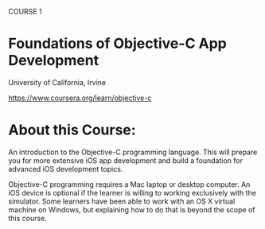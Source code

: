COURSE 1
# Foundations of Objective-C App Development
University of California, Irvine

https://www.coursera.org/learn/objective-c

# About this Course:
An introduction to the Objective-C programming language.  This will prepare you for more extensive iOS app development and build a foundation for advanced iOS development topics.

Objective-C programming requires a Mac laptop or desktop computer.  An iOS device is optional if the learner is willing to working exclusively with the simulator.  Some learners have been able to work with an OS X virtual machine on Windows, but explaining how to do that is beyond the scope of this course.
